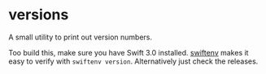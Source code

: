 # versions

A small utility to print out version numbers.

Too build this, make sure you have Swift 3.0 installed.  [swiftenv][0] makes it
easy to verify with `swiftenv version`. Alternatively just check the releases.

[0]: https://swiftenv.fuller.li/en/latest/
